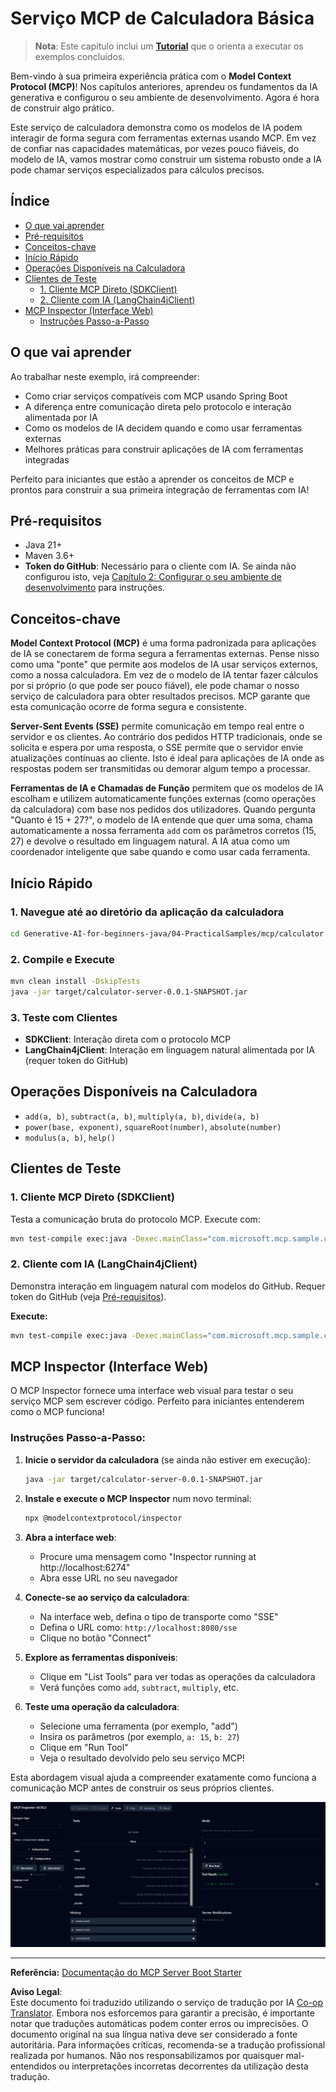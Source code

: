 <!--
CO_OP_TRANSLATOR_METADATA:
{
  "original_hash": "7bf9a4a832911269a8bd0decb97ff36c",
  "translation_date": "2025-07-21T16:44:33+00:00",
  "source_file": "04-PracticalSamples/mcp/calculator/README.md",
  "language_code": "pt"
}
-->
# Serviço MCP de Calculadora Básica

>**Nota**: Este capítulo inclui um [**Tutorial**](./TUTORIAL.md) que o orienta a executar os exemplos concluídos.

Bem-vindo à sua primeira experiência prática com o **Model Context Protocol (MCP)**! Nos capítulos anteriores, aprendeu os fundamentos da IA generativa e configurou o seu ambiente de desenvolvimento. Agora é hora de construir algo prático.

Este serviço de calculadora demonstra como os modelos de IA podem interagir de forma segura com ferramentas externas usando MCP. Em vez de confiar nas capacidades matemáticas, por vezes pouco fiáveis, do modelo de IA, vamos mostrar como construir um sistema robusto onde a IA pode chamar serviços especializados para cálculos precisos.

## Índice

- [O que vai aprender](../../../../../04-PracticalSamples/mcp/calculator)
- [Pré-requisitos](../../../../../04-PracticalSamples/mcp/calculator)
- [Conceitos-chave](../../../../../04-PracticalSamples/mcp/calculator)
- [Início Rápido](../../../../../04-PracticalSamples/mcp/calculator)
- [Operações Disponíveis na Calculadora](../../../../../04-PracticalSamples/mcp/calculator)
- [Clientes de Teste](../../../../../04-PracticalSamples/mcp/calculator)
  - [1. Cliente MCP Direto (SDKClient)](../../../../../04-PracticalSamples/mcp/calculator)
  - [2. Cliente com IA (LangChain4jClient)](../../../../../04-PracticalSamples/mcp/calculator)
- [MCP Inspector (Interface Web)](../../../../../04-PracticalSamples/mcp/calculator)
  - [Instruções Passo-a-Passo](../../../../../04-PracticalSamples/mcp/calculator)

## O que vai aprender

Ao trabalhar neste exemplo, irá compreender:
- Como criar serviços compatíveis com MCP usando Spring Boot
- A diferença entre comunicação direta pelo protocolo e interação alimentada por IA
- Como os modelos de IA decidem quando e como usar ferramentas externas
- Melhores práticas para construir aplicações de IA com ferramentas integradas

Perfeito para iniciantes que estão a aprender os conceitos de MCP e prontos para construir a sua primeira integração de ferramentas com IA!

## Pré-requisitos

- Java 21+
- Maven 3.6+
- **Token do GitHub**: Necessário para o cliente com IA. Se ainda não configurou isto, veja [Capítulo 2: Configurar o seu ambiente de desenvolvimento](../../../02-SetupDevEnvironment/README.md) para instruções.

## Conceitos-chave

**Model Context Protocol (MCP)** é uma forma padronizada para aplicações de IA se conectarem de forma segura a ferramentas externas. Pense nisso como uma "ponte" que permite aos modelos de IA usar serviços externos, como a nossa calculadora. Em vez de o modelo de IA tentar fazer cálculos por si próprio (o que pode ser pouco fiável), ele pode chamar o nosso serviço de calculadora para obter resultados precisos. MCP garante que esta comunicação ocorre de forma segura e consistente.

**Server-Sent Events (SSE)** permite comunicação em tempo real entre o servidor e os clientes. Ao contrário dos pedidos HTTP tradicionais, onde se solicita e espera por uma resposta, o SSE permite que o servidor envie atualizações contínuas ao cliente. Isto é ideal para aplicações de IA onde as respostas podem ser transmitidas ou demorar algum tempo a processar.

**Ferramentas de IA e Chamadas de Função** permitem que os modelos de IA escolham e utilizem automaticamente funções externas (como operações da calculadora) com base nos pedidos dos utilizadores. Quando pergunta "Quanto é 15 + 27?", o modelo de IA entende que quer uma soma, chama automaticamente a nossa ferramenta `add` com os parâmetros corretos (15, 27) e devolve o resultado em linguagem natural. A IA atua como um coordenador inteligente que sabe quando e como usar cada ferramenta.

## Início Rápido

### 1. Navegue até ao diretório da aplicação da calculadora
```bash
cd Generative-AI-for-beginners-java/04-PracticalSamples/mcp/calculator
```

### 2. Compile e Execute
```bash
mvn clean install -DskipTests
java -jar target/calculator-server-0.0.1-SNAPSHOT.jar
```

### 3. Teste com Clientes
- **SDKClient**: Interação direta com o protocolo MCP
- **LangChain4jClient**: Interação em linguagem natural alimentada por IA (requer token do GitHub)

## Operações Disponíveis na Calculadora

- `add(a, b)`, `subtract(a, b)`, `multiply(a, b)`, `divide(a, b)`
- `power(base, exponent)`, `squareRoot(number)`, `absolute(number)`
- `modulus(a, b)`, `help()`

## Clientes de Teste

### 1. Cliente MCP Direto (SDKClient)
Testa a comunicação bruta do protocolo MCP. Execute com:
```bash
mvn test-compile exec:java -Dexec.mainClass="com.microsoft.mcp.sample.client.SDKClient" -Dexec.classpathScope=test
```

### 2. Cliente com IA (LangChain4jClient)
Demonstra interação em linguagem natural com modelos do GitHub. Requer token do GitHub (veja [Pré-requisitos](../../../../../04-PracticalSamples/mcp/calculator)).

**Execute:**
```bash
mvn test-compile exec:java -Dexec.mainClass="com.microsoft.mcp.sample.client.LangChain4jClient" -Dexec.classpathScope=test
```

## MCP Inspector (Interface Web)

O MCP Inspector fornece uma interface web visual para testar o seu serviço MCP sem escrever código. Perfeito para iniciantes entenderem como o MCP funciona!

### Instruções Passo-a-Passo:

1. **Inicie o servidor da calculadora** (se ainda não estiver em execução):
   ```bash
   java -jar target/calculator-server-0.0.1-SNAPSHOT.jar
   ```

2. **Instale e execute o MCP Inspector** num novo terminal:
   ```bash
   npx @modelcontextprotocol/inspector
   ```

3. **Abra a interface web**:
   - Procure uma mensagem como "Inspector running at http://localhost:6274"
   - Abra esse URL no seu navegador

4. **Conecte-se ao serviço da calculadora**:
   - Na interface web, defina o tipo de transporte como "SSE"
   - Defina o URL como: `http://localhost:8080/sse`
   - Clique no botão "Connect"

5. **Explore as ferramentas disponíveis**:
   - Clique em "List Tools" para ver todas as operações da calculadora
   - Verá funções como `add`, `subtract`, `multiply`, etc.

6. **Teste uma operação da calculadora**:
   - Selecione uma ferramenta (por exemplo, "add")
   - Insira os parâmetros (por exemplo, `a: 15`, `b: 27`)
   - Clique em "Run Tool"
   - Veja o resultado devolvido pelo seu serviço MCP!

Esta abordagem visual ajuda a compreender exatamente como funciona a comunicação MCP antes de construir os seus próprios clientes.

![npx inspector](../../../../../translated_images/tool.214c70103694335c4cfdc2d624373dfce4b0162f6aea089ac1da9051fb563b7f.pt.png)

---
**Referência:** [Documentação do MCP Server Boot Starter](https://docs.spring.io/spring-ai/reference/api/mcp/mcp-server-boot-starter-docs.html)

**Aviso Legal**:  
Este documento foi traduzido utilizando o serviço de tradução por IA [Co-op Translator](https://github.com/Azure/co-op-translator). Embora nos esforcemos para garantir a precisão, é importante notar que traduções automáticas podem conter erros ou imprecisões. O documento original na sua língua nativa deve ser considerado a fonte autoritária. Para informações críticas, recomenda-se a tradução profissional realizada por humanos. Não nos responsabilizamos por quaisquer mal-entendidos ou interpretações incorretas decorrentes da utilização desta tradução.